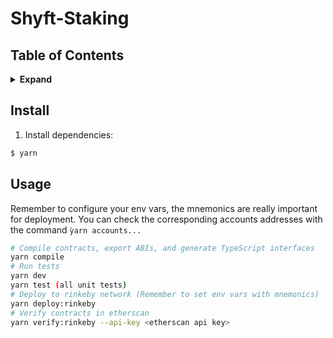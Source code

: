 # Shyft-Staking

## Table of Contents

<details>
<summary><strong>Expand</strong></summary>

- [Install](#install)
- [Usage](#usage)

</details>


## Install

1. Install dependencies:

```bash
$ yarn
```

## Usage
Remember to configure your env vars, the mnemonics are really important for deployment. You can check the corresponding accounts addresses with the command `ỳarn accounts...`

```bash
# Compile contracts, export ABIs, and generate TypeScript interfaces
yarn compile
# Run tests
yarn dev
yarn test (all unit tests)
# Deploy to rinkeby network (Remember to set env vars with mnemonics)
yarn deploy:rinkeby
# Verify contracts in etherscan
yarn verify:rinkeby --api-key <etherscan api key>
```